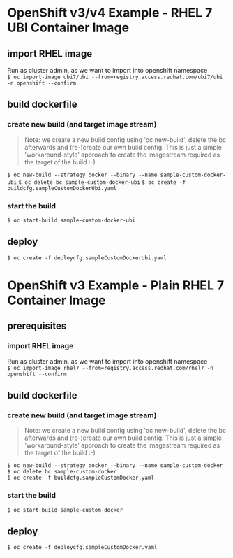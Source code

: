 # OpenShift v3/v4 Example - RHEL 7 UBI Container Image

## import RHEL image
Run as cluster admin, as we want to import into openshift namespace  
``$ oc import-image ubi7/ubi --from=registry.access.redhat.com/ubi7/ubi -n openshift --confirm``

## build dockerfile
### create new build (and target image stream)
> Note: we create a new build config using 'oc new-build', delete the bc afterwards and (re-)create our own build config. This is just a simple 'workaround-style' approach to create the imagestream required as the target of the build :-)

``$ oc new-build --strategy docker --binary --name sample-custom-docker-ubi``
``$ oc delete bc sample-custom-docker-ubi``
``$ oc create -f buildcfg.sampleCustomDockerUbi.yaml``

### start the build
``$ oc start-build sample-custom-docker-ubi``

## deploy
``$ oc create -f deploycfg.sampleCustomDockerUbi.yaml``





# OpenShift v3 Example - Plain RHEL 7 Container Image

## prerequisites
### import RHEL image
Run as cluster admin, as we want to import into openshift namespace  
``$ oc import-image rhel7 --from=registry.access.redhat.com/rhel7 -n openshift --confirm``  

## build dockerfile
### create new build (and target image stream)

> Note: we create a new build config using 'oc new-build', delete the bc afterwards and (re-)create our own build config. This is just a simple 'workaround-style' approach to create the imagestream required as the target of the build :-)

``$ oc new-build --strategy docker --binary --name sample-custom-docker``  
``$ oc delete bc sample-custom-docker``  
``$ oc create -f buildcfg.sampleCustomDocker.yaml``  

### start the build
``$ oc start-build sample-custom-docker``

## deploy
``$ oc create -f deploycfg.sampleCustomDocker.yaml``

